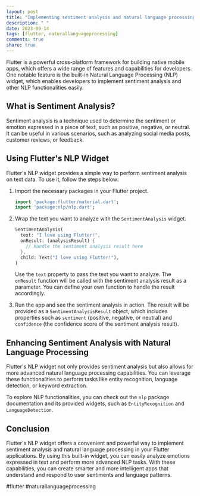 ```yaml
---
layout: post
title: "Implementing sentiment analysis and natural language processing with Flutter's NLP widget"
description: " "
date: 2023-09-14
tags: [flutter, naturallanguageprocessing]
comments: true
share: true
---
```


Flutter is a powerful cross-platform framework for building native mobile apps, which offers a wide range of features and capabilities for developers. One notable feature is the built-in Natural Language Processing (NLP) widget, which enables developers to implement sentiment analysis and other NLP functionalities easily.

## What is Sentiment Analysis?

Sentiment analysis is a technique used to determine the sentiment or emotion expressed in a piece of text, such as positive, negative, or neutral. It can be useful in various scenarios, such as analyzing social media posts, customer reviews, or feedback.

## Using Flutter's NLP Widget

Flutter's NLP widget provides a simple way to perform sentiment analysis on text data. To use it, follow the steps below:

1. Import the necessary packages in your Flutter project.

   ```dart
   import 'package:flutter/material.dart';
   import 'package:nlp/nlp.dart';
   ```

2. Wrap the text you want to analyze with the `SentimentAnalysis` widget.

   ```dart
   SentimentAnalysis(
     text: "I love using Flutter!",
     onResult: (analysisResult) {
       // Handle the sentiment analysis result here
     },
     child: Text("I love using Flutter!"),
   )
   ```
   Use the `text` property to pass the text you want to analyze. The `onResult` function will be called with the sentiment analysis result as a parameter. You can define your own function to handle the result accordingly.

3. Run the app and see the sentiment analysis in action. The result will be provided as a `SentimentAnalysisResult` object, which includes properties such as `sentiment` (positive, negative, or neutral) and `confidence` (the confidence score of the sentiment analysis result).

## Enhancing Sentiment Analysis with Natural Language Processing

Flutter's NLP widget not only provides sentiment analysis but also allows for more advanced natural language processing capabilities. You can leverage these functionalities to perform tasks like entity recognition, language detection, or keyword extraction.

To explore NLP functionalities, you can check out the `nlp` package documentation and its provided widgets, such as `EntityRecognition` and `LanguageDetection`.

## Conclusion

Flutter's NLP widget offers a convenient and powerful way to implement sentiment analysis and natural language processing in your Flutter applications. By using this built-in widget, you can easily analyze emotions expressed in text and perform more advanced NLP tasks. With these capabilities, you can create smarter and more intelligent apps that understand and respond to user sentiments and language patterns.

#flutter #naturallanguageprocessing
